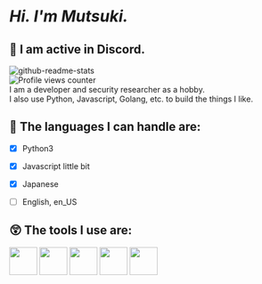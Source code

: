 # *Hi. I'm Mutsuki.*
## 👋 I am active in Discord.<br>
![github-readme-stats](https://github-readme-stats.vercel.app/api?username=mutsukitan&theme=dark)<br>
![Profile views counter](https://komarev.com/ghpvc/?username=mutsukitan&color=red)
<br>
I am a developer and security researcher as a hobby.<br>
I also use Python, Javascript, Golang, etc. to build the things I like.<br>



## 🚀 The languages I can handle are:
- [x] Python3
- [x] Javascript little bit
- [x] Japanese
- [ ] English, en_US


## 😲 The tools I use are:
<a href="https://archlinux.org/" target="_blank" style="display: inline-block;">
  <img src="https://cdn.jsdelivr.net/gh/devicons/devicon@latest/icons/archlinux/archlinux-original.svg" width="50px" height="50px" />
</a>
<a href="https://code.visualstudio.com/" target="_blank" style="display: inline-block;">
  <img src="https://cdn.jsdelivr.net/gh/devicons/devicon@latest/icons/vscode/vscode-original.svg" width="50px" height="50px" />
</a>
<a href="https://cloudflare.com/" target="_blank" style="display: inline-block;">
  <img src="https://cdn.jsdelivr.net/gh/devicons/devicon@latest/icons/cloudflare/cloudflare-original-wordmark.svg" width="50px" height="50px" />
</a>
<a href="https://www.mongodb.com/" target="_blank" style="display: inline-block;">
  <img src="https://cdn.jsdelivr.net/gh/devicons/devicon@latest/icons/mongodb/mongodb-original-wordmark.svg" width="50px" height="50px" />
</a>
<a href="https://stackoverflow.com/" target="_blank" style="display: inline-block;">
  <img src="https://cdn.jsdelivr.net/gh/devicons/devicon@latest/icons/stackoverflow/stackoverflow-original-wordmark.svg" width="50px" height="50px" />
</a>
